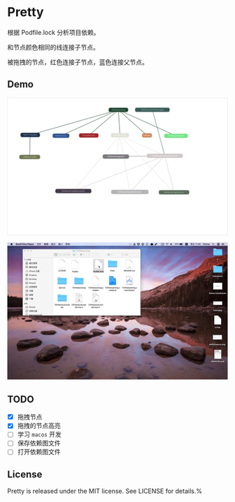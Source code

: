 # Pretty

根据 Podfile.lock 分析项目依赖。


和节点颜色相同的线连接子节点。


被拖拽的节点，红色连接子节点，蓝色连接父节点。

## Demo

![image](./Images/dependency.png)



![demo.gif](./Images/demo.gif)


## TODO

- [x] 拖拽节点
- [x] 拖拽的节点高亮
- [ ] 学习 `macos` 开发
- [ ] 保存依赖图文件
- [ ] 打开依赖图文件

## License

Pretty is released under the MIT license. See LICENSE for details.% 
